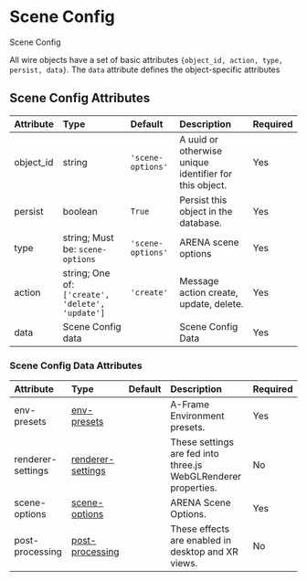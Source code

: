
Scene Config
============


Scene Config

All wire objects have a set of basic attributes ```{object_id, action, type, persist, data}```. The ```data``` attribute defines the object-specific attributes

Scene Config Attributes
------------------------

|Attribute|Type|Default|Description|Required|
| :--- | :--- | :--- | :--- | :--- |
|object_id|string|```'scene-options'```|A uuid or otherwise unique identifier for this object.|Yes|
|persist|boolean|```True```|Persist this object in the database.|Yes|
|type|string; Must be: ```scene-options```|```'scene-options'```|ARENA scene options|Yes|
|action|string; One of: ```['create', 'delete', 'update']```|```'create'```|Message action create, update, delete.|Yes|
|data|Scene Config data||Scene Config Data|Yes|

### Scene Config Data Attributes

|Attribute|Type|Default|Description|Required|
| :--- | :--- | :--- | :--- | :--- |
|env-presets|[env-presets](env-presets)||A-Frame Environment presets.|Yes|
|renderer-settings|[renderer-settings](renderer-settings)||These settings are fed into three.js WebGLRenderer properties.|No|
|scene-options|[scene-options](scene-options)||ARENA Scene Options.|Yes|
|post-processing|[post-processing](post-processing)||These effects are enabled in desktop and XR views.|No|
